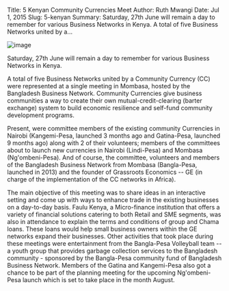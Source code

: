 Title: 5 Kenyan Community Currencies Meet
Author: Ruth Mwangi
Date: Jul 1, 2015
Slug: 5-kenyan
Summary: Saturday, 27th June will remain a day to remember for various Business Networks in Kenya. A total of five Business Networks united by a...

![image](images/blog/5-kenyan1.webp)

Saturday, 27th June will remain a day to remember for various Business
Networks in Kenya.

A total of five Business Networks united by a Community Currency (CC)
were represented at a single meeting in Mombasa, hosted by the
Bangladesh Business Network. Community Currencies give business
communities a way to create their own mutual-credit-clearing (barter
exchange) system to build economic resilience and self-fund community
development programs.

Present, were committee members of the existing community Currencies in
Nairobi (Kangemi-Pesa, launched 3 months ago and Gatina-Pesa, launched 9
months ago) along with 2 of their volunteers; members of the committees
about to launch new currencies in Nairobi (Lindi-Pesa) and Mombasa
(Ng'ombeni-Pesa). And of course, the committee, volunteers and members
of the Bangladesh Business Network from Mombasa (Bangla-Pesa, launched
in 2013) and the founder of Grassroots Economics -- GE (in charge of the
implementation of the CC networks in Africa).

The main objective of this meeting was to share ideas in an interactive
setting and come up with ways to enhance trade in the existing
businesses on a day-to-day basis. Faulu Kenya, a Micro-finance
institution that offers a variety of financial solutions catering to
both Retail and SME segments, was also in attendance to explain the
terms and conditions of group and Chama loans. These loans would help
small business owners within the GE networks expand their businesses.
Other activities that took place during these meetings were
entertainment from the Bangla-Pesa Volleyball team -- a youth group that
provides garbage collection services to the Bangladesh community -
sponsored by the Bangla-Pesa community fund of Bangladesh Business
Network. Members of the Gatina and Kangemi-Pesa also got a chance to be
part of the planning meeting for the upcoming Ng'ombeni-Pesa launch
which is set to take place in the month August.
